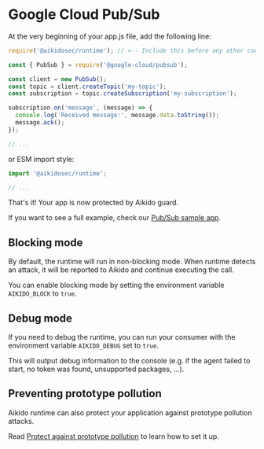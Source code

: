 # Google Cloud Pub/Sub

At the very beginning of your app.js file, add the following line:

```js
require('@aikidosec/runtime'); // <-- Include this before any other code or imports

const { PubSub } = require('@google-cloud/pubsub');

const client = new PubSub();
const topic = client.createTopic('my-topic');
const subscription = topic.createSubscription('my-subscription');

subscription.on('message', (message) => {
  console.log('Received message:', message.data.toString());
  message.ack();
});

// ...
```

or ESM import style:

```js
import '@aikidosec/runtime';

// ...
```

That's it! Your app is now protected by Aikido guard.

If you want to see a full example, check our [Pub/Sub sample app](../sample-apps/pubsub-mongodb).

## Blocking mode

By default, the runtime will run in non-blocking mode. When runtime detects an attack, it will be reported to Aikido and continue executing the call.

You can enable blocking mode by setting the environment variable `AIKIDO_BLOCK` to `true`.

## Debug mode

If you need to debug the runtime, you can run your consumer with the environment variable `AIKIDO_DEBUG` set to `true`.

This will output debug information to the console (e.g. if the agent failed to start, no token was found, unsupported packages, ...).

## Preventing prototype pollution

Aikido runtime can also protect your application against prototype pollution attacks.

Read [Protect against prototype pollution](./prototype-pollution.md) to learn how to set it up.
